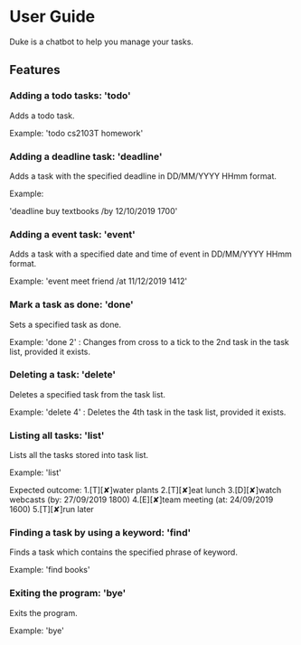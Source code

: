 # User Guide
Duke is a chatbot to help you manage your tasks. 

## Features 

### Adding a todo tasks: 'todo'
Adds a todo task. 

Example: 
'todo cs2103T homework'

### Adding a deadline task: 'deadline'
Adds a task with the specified deadline in DD/MM/YYYY HHmm format. 

Example: 

'deadline buy textbooks /by 12/10/2019 1700'

### Adding a event task: 'event'
Adds a task with a specified  date and time of event in DD/MM/YYYY HHmm format. 

Example: 
'event meet friend /at 11/12/2019 1412'

### Mark a task as done: 'done' 
Sets a specified task as done. 

Example: 
'done 2' : Changes from cross to a tick to the 2nd task in the task list, provided it exists. 

### Deleting a task: 'delete'
Deletes a specified task from the task list. 

Example: 
'delete 4' : Deletes the 4th task in the task list, provided it exists. 

### Listing all tasks: 'list'
Lists all the tasks stored into task list. 

Example: 
'list'

Expected outcome:
1.[T][✘]water plants
2.[T][✘]eat lunch
3.[D][✘]watch webcasts (by: 27/09/2019 1800)
4.[E][✘]team meeting (at: 24/09/2019 1600)
5.[T][✘]run later 

### Finding a task by using a keyword: 'find'
Finds a task which contains the specified phrase of keyword. 

Example: 
'find books'

### Exiting the program: 'bye'
Exits the program. 

Example: 
'bye'

